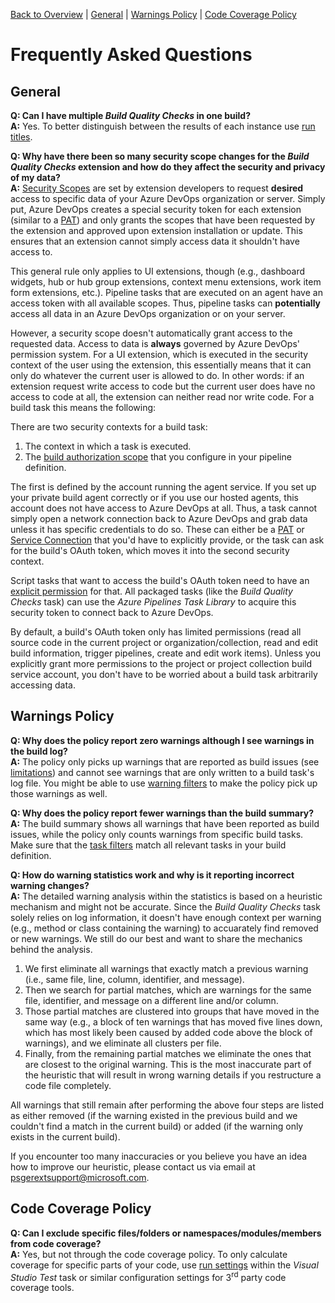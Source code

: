 [Back to Overview](./overview.md) | [General](#general) | [Warnings Policy](#warnings-policy) | [Code Coverage Policy](#code-coverage-policy)

# Frequently Asked Questions

## General
**Q: Can I have multiple *Build Quality Checks* in one build?**  
**A:** Yes. To better distinguish between the results of each instance use [run titles](./overview.md#reporting-options).

**Q: Why have there been so many security scope changes for the *Build Quality Checks* extension and how do they affect the security and privacy of my data?**  
**A:** [Security Scopes](https://docs.microsoft.com/en-us/azure/devops/extend/develop/manifest#scopes) are set by extension developers to request **desired** access to specific data of your Azure DevOps organization or server. Simply put, Azure DevOps creates a special security token for each extension (similar to a [PAT](https://docs.microsoft.com/en-us/azure/devops/organizations/accounts/use-personal-access-tokens-to-authenticate)) and only grants the scopes that have been requested by the extension and approved upon extension installation or update. This ensures that an extension cannot simply access data it shouldn't have access to.

This general rule only applies to UI extensions, though (e.g., dashboard widgets, hub or hub group extensions, context menu extensions, work item form extensions, etc.). Pipeline tasks that are executed on an agent have an access token with all available scopes. Thus, pipeline tasks can **potentially** access all data in an Azure DevOps organization or on your server.

However, a security scope doesn't automatically grant access to the requested data. Access to data is **always** governed by Azure DevOps' permission system. For a UI extension, which is executed in the security context of the user using the extension, this essentially means that it can only do whatever the current user is allowed to do. In other words: if an extension request write access to code but the current user does have no access to code at all, the extension can neither read nor write code. For a build task this means the following:

There are two security contexts for a build task:
1. The context in which a task is executed.
2. The [build authorization scope](https://docs.microsoft.com/en-us/azure/devops/pipelines/build/options?view=azure-devops#build-job-authorization-scope) that you configure in your pipeline definition.

The first is defined by the account running the agent service. If you set up your private build agent correctly or if you use our hosted agents, this account does not have access to Azure DevOps at all. Thus, a task cannot simply open a network connection back to Azure DevOps and grab data unless it has specific credentials to do so. These can either be a [PAT](https://docs.microsoft.com/en-us/azure/devops/organizations/accounts/use-personal-access-tokens-to-authenticate) or [Service Connection](https://docs.microsoft.com/en-us/azure/devops/pipelines/library/service-endpoints?view=azure-devops) that you'd have to explicitly provide, or the task can ask for the build's OAuth token, which moves it into the second security context.

Script tasks that want to access the build's OAuth token need to have an [explicit permission](https://docs.microsoft.com/en-us/azure/devops/pipelines/build/options#allow-scripts-to-access-the-oauth-token) for that. All packaged tasks (like the _Build Quality Checks_ task) can use the _Azure Pipelines Task Library_ to acquire this security token to connect back to Azure DevOps.

By default, a build's OAuth token only has limited permissions (read all source code in the current project or organization/collection, read and edit build information, trigger pipelines, create and edit work items). Unless you explicitly grant more permissions to the project or project collection build service account, you don't have to be worried about a build task arbitrarily accessing data.

## Warnings Policy
**Q: Why does the policy report zero warnings although I see warnings in the build log?**  
**A:** The policy only picks up warnings that are reported as build issues (see [limitations](./WarningsPolicy.md#limitations-and-special-cases)) and cannot see warnings that are
only written to a build task's log file. You might be able to use [warning filters](./WarningsPolicy.md#warnFilters) to make the policy pick up those warnings as well.

**Q: Why does the policy report fewer warnings than the build summary?**  
**A:** The build summary shows all warnings that have been reported as build issues, while the policy only counts warnings from specific build tasks. Make sure that the
[task filters](./WarningsPolicy.md#taskFilters) match all relevant tasks in your build definition.

**Q: How do warning statistics work and why is it reporting incorrect warning changes?**  
**A:** The detailed warning analysis within the statistics is based on a heuristic mechanism and might not be accurate. Since the *Build Quality Checks* task solely relies on log information, it doesn't have enough context per warning (e.g., method or class containing the warning) to accuarately find removed or new warnings. We still do our best and want to share the mechanics behind the analysis.

1. We first eliminate all warnings that exactly match a previous warning (i.e., same file, line, column, identifier, and message).
2. Then we search for partial matches, which are warnings for the same file, identifier, and message on a different line and/or column.
3. Those partial matches are clustered into groups that have moved in the same way (e.g., a block of ten warnings that has moved five lines down, which has most likely been caused by added code above the block of warnings), and we eliminate all clusters per file.
4. Finally, from the remaining partial matches we eliminate the ones that are closest to the original warning. This is the most inaccurate part of the heuristic that will result in wrong warning details if you restructure a code file completely.

All warnings that still remain after performing the above four steps are listed as either removed (if the warning existed in the previous build and we couldn't find a match in the current build) or added (if the warning only exists in the current build).

If you encounter too many inaccuracies or you believe you have an idea how to improve our heuristic, please contact us via email at <a href='&#109;&#97;&#105;&#108;&#116;&#111;&#58;&#112;&#115;&#103;&#101;&#114;&#101;&#120;&#116;&#115;&#117;&#112;&#112;&#111;&#114;&#116;&#64;&#109;&#105;&#99;&#114;&#111;&#115;&#111;&#102;&#116;&#46;&#99;&#111;&#109;'>&#112;&#115;&#103;&#101;&#114;&#101;&#120;&#116;&#115;&#117;&#112;&#112;&#111;&#114;&#116;&#64;&#109;&#105;&#99;&#114;&#111;&#115;&#111;&#102;&#116;&#46;&#99;&#111;&#109;</a>.

## Code Coverage Policy
**Q: Can I exclude specific files/folders or namespaces/modules/members from code coverage?**  
**A:** Yes, but not through the code coverage policy. To only calculate coverage for specific parts of your code, use [run settings](https://msdn.microsoft.com/en-us/library/jj159530.aspx)
within the *Visual Studio Test* task or similar configuration settings for 3<sup>rd</sup> party code coverage tools.